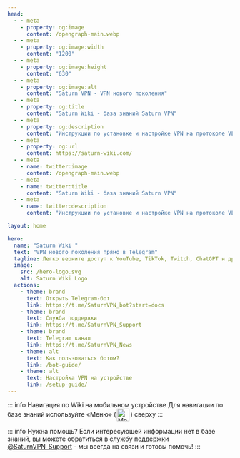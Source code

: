 ```yaml
---
head:
  - - meta
    - property: og:image
      content: /opengraph-main.webp
  - - meta
    - property: og:image:width
      content: "1200"
  - - meta
    - property: og:image:height
      content: "630"
  - - meta
    - property: og:image:alt
      content: "Saturn VPN - VPN нового поколения"
  - - meta
    - property: og:title
      content: "Saturn Wiki - база знаний Saturn VPN"
  - - meta
    - property: og:description
      content: "Инструкции по установке и настройке VPN на протоколе VLESS"
  - - meta
    - property: og:url
      content: https://saturn-wiki.com/
  - - meta
    - name: twitter:image
      content: /opengraph-main.webp
  - - meta
    - name: twitter:title
      content: "Saturn Wiki - база знаний Saturn VPN"
  - - meta
    - name: twitter:description
      content: "Инструкции по установке и настройке VPN на протоколе VLESS"

layout: home

hero:
  name: "Saturn Wiki "
  text: "VPN нового поколения прямо в Telegram"
  tagline: Легко верните доступ к YouTube, TikTok, Twitch, ChatGPT и другим ресурсам с надежным решением на протоколе VLESS.
  image:
    src: /hero-logo.svg
    alt: Saturn Wiki Logo
  actions:
    - theme: brand
      text: Открыть Telegram-бот
      link: https://t.me/SaturnVPN_bot?start=docs
    - theme: brand
      text: Служба поддержки
      link: https://t.me/SaturnVPN_Support
    - theme: brand
      text: Telegram канал
      link: https://t.me/SaturnVPN_News
    - theme: alt
      text: Как пользоваться ботом?
      link: /bot-guide/
    - theme: alt
      text: Настройка VPN на устройстве
      link: /setup-guide/
---
```


::: info Навигация по Wiki на мобильном устройстве 
Для навигации по базе знаний используйте «Меню» (<img src="/icons/menu.svg" alt="Меню" style="display: inline; height: 2em; vertical-align: middle; margin: 0 2px;">) сверху
:::

::: info Нужна помощь?
Если интересующей информации нет в базе знаний, вы можете обратиться в службу поддержки [@SaturnVPN_Support](https://t.me/SaturnVPN_Support) - мы всегда на связи и готовы помочь!
::: 